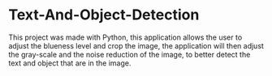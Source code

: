 # Text-And-Object-Detection
This project was made with Python, this application allows the user to adjust the blueness level and crop the image, the application will then adjust the gray-scale and the noise reduction of the image, to better detect the text and object that are in the image. 
